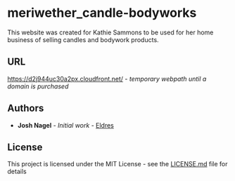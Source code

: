 # meriwether_candle-bodyworks

This website was created for Kathie Sammons to be used for her home business of selling candles and bodywork products.

## URL

https://d2j944uc30a2px.cloudfront.net/ - *temporary webpath until a domain is purchased*

## Authors

* **Josh Nagel** - *Initial work* - [Eldres](https://github.com/Eldres)

## License

This project is licensed under the MIT License - see the [LICENSE.md](LICENSE.md) file for details
